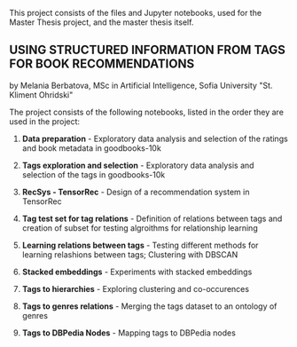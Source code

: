 This project consists of the files and Jupyter notebooks, used for the Master Thesis project, and the master thesis itself. 

## USING STRUCTURED INFORMATION FROM TAGS FOR BOOK RECOMMENDATIONS

by Melania Berbatova, MSc in Artificial Intelligence, Sofia University "St. Kliment Ohridski" 




The project consists of the following notebooks, listed in the order they are used in the project: 

1. **Data preparation** - Exploratory data analysis and selection of the ratings and book metadata in goodbooks-10k 

2. **Tags exploration and selection** - Exploratory data analysis and selection of the tags in goodbooks-10k 

3. **RecSys - TensorRec** - Design of a recommendation system in TensorRec 

4. **Tag test set for tag relations** - Definition of relations between tags and creation of subset for testing algroithms for relationship learning 

5. **Learning relations between tags** - Testing different methods for learning relashions between tags; Clustering with DBSCAN 

6. **Stacked embeddings** - Experiments with stacked embeddings 

7. **Tags to hierarchies** - Exploring clustering and co-occurences

8. **Tags to genres relations** - Merging the tags dataset to an ontology of genres

9. **Tags to DBPedia Nodes** - Mapping tags to DBPedia nodes
 
